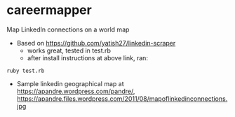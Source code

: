 # careermapper
Map LinkedIn connections on a world map

- Based on https://github.com/yatish27/linkedin-scraper
  - works great, tested in test.rb
  - after install instructions at above link, ran:

```
ruby test.rb
```

- Sample linkedin geographical map at https://apandre.wordpress.com/pandre/, https://apandre.files.wordpress.com/2011/08/mapoflinkedinconnections.jpg
